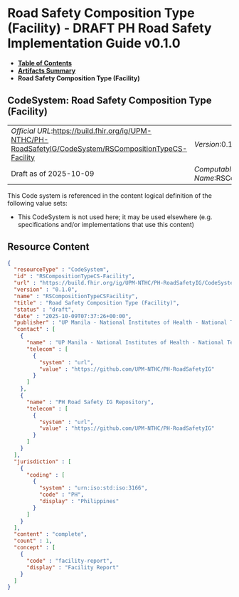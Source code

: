# Road Safety Composition Type (Facility) - DRAFT PH Road Safety Implementation Guide v0.1.0

* [**Table of Contents**](toc.md)
* [**Artifacts Summary**](artifacts.md)
* **Road Safety Composition Type (Facility)**

## CodeSystem: Road Safety Composition Type (Facility) 

| | |
| :--- | :--- |
| *Official URL*:https://build.fhir.org/ig/UPM-NTHC/PH-RoadSafetyIG/CodeSystem/RSCompositionTypeCS-Facility | *Version*:0.1.0 |
| Draft as of 2025-10-09 | *Computable Name*:RSCompositionTypeCSFacility |

 This Code system is referenced in the content logical definition of the following value sets: 

* This CodeSystem is not used here; it may be used elsewhere (e.g. specifications and/or implementations that use this content)



## Resource Content

```json
{
  "resourceType" : "CodeSystem",
  "id" : "RSCompositionTypeCS-Facility",
  "url" : "https://build.fhir.org/ig/UPM-NTHC/PH-RoadSafetyIG/CodeSystem/RSCompositionTypeCS-Facility",
  "version" : "0.1.0",
  "name" : "RSCompositionTypeCSFacility",
  "title" : "Road Safety Composition Type (Facility)",
  "status" : "draft",
  "date" : "2025-10-09T07:37:26+00:00",
  "publisher" : "UP Manila - National Institutes of Health - National Telehealth Center",
  "contact" : [
    {
      "name" : "UP Manila - National Institutes of Health - National Telehealth Center",
      "telecom" : [
        {
          "system" : "url",
          "value" : "https://github.com/UPM-NTHC/PH-RoadSafetyIG"
        }
      ]
    },
    {
      "name" : "PH Road Safety IG Repository",
      "telecom" : [
        {
          "system" : "url",
          "value" : "https://github.com/UPM-NTHC/PH-RoadSafetyIG"
        }
      ]
    }
  ],
  "jurisdiction" : [
    {
      "coding" : [
        {
          "system" : "urn:iso:std:iso:3166",
          "code" : "PH",
          "display" : "Philippines"
        }
      ]
    }
  ],
  "content" : "complete",
  "count" : 1,
  "concept" : [
    {
      "code" : "facility-report",
      "display" : "Facility Report"
    }
  ]
}

```
